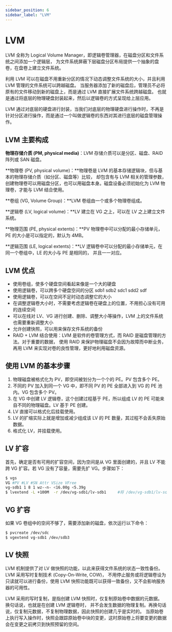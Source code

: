 ```yaml
---
sidebar_position: 6
sidebar_label: "LVM"
---
```


# LVM

LVM 全称为 Logical Volume Manager，即逻辑卷管理器，在磁盘分区和文件系统之间添加一个逻辑层，
为文件系统屏蔽下层磁盘分区布局提供一个抽象的盘卷，在盘卷上建立文件系统。

利用 LVM 可以在磁盘不用重新分区的情况下动态调整文件系统的大小，并且利用 LVM 管理的文件系统可以跨越磁盘。
当服务器添加了新的磁盘后，管理员不必将原有的文件移动到新的磁盘上，而是通过 LVM 直接扩展文件系统跨越磁盘。
也就是通过将底层的物理硬盘封装起来，然后以逻辑卷的方式呈现给上层应用。

LVM 通过对底层的硬盘进行封装，当我们对底层的物理硬盘进行操作时，不再是针对分区进行操作，而是通过一个叫做逻辑卷的东西对其进行底层的磁盘管理操作。

## LVM 主要构成

**物理存储介质 (PM, physical media)**：LVM 存储介质可以是分区、磁盘、RAID 阵列或 SAN 磁盘。

**物理卷 (PV, physical volume)：**物理卷是 LVM 的基本存储逻辑块，但与基本的物理存储介质（如分区、磁盘等）比较，
却包含有与 LVM 相关的管理参数，创建物理卷可以用磁盘分区，也可以用磁盘本身。磁盘设备必须初始化为 LVM 物理卷，才能与 LVM 结合使用。

**卷组 (VG, Volume Group)：**LVM 卷组由一个或多个物理卷组成。

**逻辑卷 (LV, logical volume)：**LV 建立在 VG 之上，可以在 LV 之上建立文件系统。

**物理范围 (PE, physical extents)：**PV 物理卷中可以分配的最小存储单元，PE 的大小是可以指定的，默认为 4MB。

**逻辑范围 (LE, logical extents)：**LV 逻辑卷中可以分配的最小存储单元，在同一个卷组中，LE 的大小与 PE 是相同的， 并且一一对应。

## LVM 优点

- 使用卷组，使多个硬盘空间看起来像是一个大的硬盘
- 使用逻辑卷，可以跨多个硬盘空间的分区 sdb1 sdb2 sdc1 sdd2 sdf
- 使用逻辑卷，可以在空间不足时动态调整它的大小
- 在调整逻辑卷大小时，不需要考虑逻辑卷在硬盘上的位置，不用担心没有可用的连续空间
- 可以在线对 LV、VG 进行创建、删除、调整大小等操作，LVM 上的文件系统也需要重新调整大小
- 允许创建快照，可以用来保存文件系统的备份
- RAID + LVM 结合使用：LVM 是软件的卷管理方式，而 RAID 是磁盘管理的方法。对于重要的数据，
  使用 RAID 来保护物理磁盘不会因为故障而中断业务，再用 LVM 来实现对卷的良性管理，更好地利用磁盘资源。

## 使用 LVM 的基本步骤

1. 物理磁盘被格式化为 PV，即空间被划分为一个个的 PE。PV 包含多个 PE。
2. 不同的 PV 加入到同一个 VG 中，即不同 PV 的 PE 全部进入到 VG 的 PE 池内。VG 包含多个 PV。
3. 在 VG 中创建 LV 逻辑卷，这个创建过程基于 PE，所以组成 LV 的 PE 可能来自不同的物理磁盘。LV 基于 PE 创建。
4. LV 直接可以格式化后挂载使用。
5. LV 的扩缩实际上就是增加或减少组成该 LV 的 PE 数量，其过程不会丢失原始数据。
6. 格式化 LV，并挂载使用。

## LV 扩容

首先，确定是否有可用的扩容空间，因为空间是从 VG 里面创建的，并且 LV 不能跨 VG 扩容。若 VG 没有了容量，需要先扩 VG。步骤如下：

```bash
$ vgs
VG #PV #LV #SN Attr VSize VFree
vg-sdb1 1 8 1 wz--n- <16.00g <5.39g
$ lvextend -L +100M  -r /dev/vg-sdb1/lv-sdb1     #将 /dev/vg-sdb1/lv-sdb 扩容 100M
```

## VG 扩容

如果 VG 卷组中的空间不够了，需要添加新的磁盘，依次运行以下命令：

```bash
$ pvcreate /dev/sdc
$ vgextend vg-sdb1 /dev/sdb3
```

## LV 快照

LVM 机制提供了对 LV 做快照的功能，以此来获得文件系统的状态一致性备份。LVM 采用写时复制技术 (Copy-On-Write, COW)，
不用停止服务或将逻辑卷设为只读就可以进行备份，使用 LVM 快照功能既可以获得一致备份，又不会影响服务器的可用性。

LVM 采用的写时复制，是指创建 LVM 快照时，仅复制原始卷中数据的元数据。换句话说，也就是在创建 LVM 逻辑卷时，
并不会发生数据的物理复制。再换句话说，仅复制元数据，不复制物理数据，因此快照的创建几乎是实时的。
当原始卷上执行写入操作时，快照会跟踪原始卷中块的变更，这时原始卷上将要变更的数据会在变更之前拷贝到快照预留的空间。
